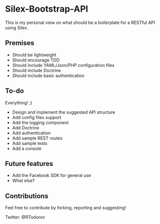 # Silex-Bootstrap-API

This is my personal view on what should be a boilerplate for a RESTful API using Silex.

## Premises

* Should be lightweight
* Should encourage TDD
* Should include YAML/Json/PHP configuration files
* Should include Doctrine
* Should include basic authentication

## To-do

Everything! ;)

* Design and implement the suggested API structure
* Add config files support
* Add the logging component
* Add Doctrine
* Add authentication
* Add sample REST routes
* Add sample tests
* Add a console

## Future features

* Add the Facebook SDK for general use
* What else?

## Contributions

Feel free to contribute by forking, reporting and suggesting!

Twitter: @RTodorov